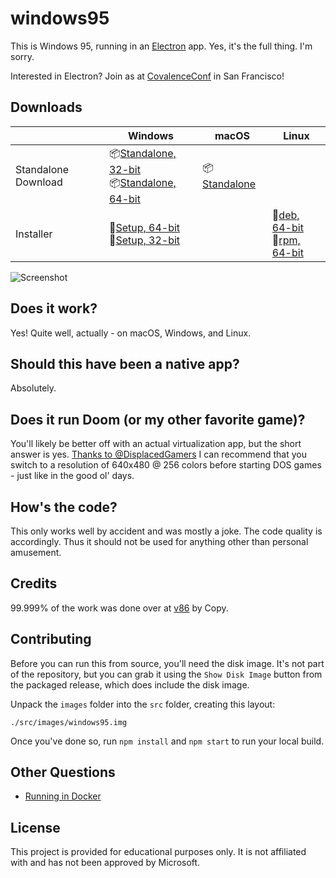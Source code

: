 # windows95

This is Windows 95, running in an [Electron](https://electronjs.org/) app. Yes, it's the full thing. I'm sorry.

Interested in Electron? Join as at [CovalenceConf](http://covalenceconf.com) in San Francisco! 

## Downloads
|  | Windows | macOS | Linux |
|---------------------|-----------------------------------------------------------------------------------------------------------------------------------------------------------------------------------------------------------------------------------------------------------------------------|---------------------------------------------------------------------------------------------------------------|---------------------------------------------------------------------------------------------------------------------------------------------------------------------------------------------------------------------------------------------|
| Standalone Download | 📦[Standalone, 32-bit](https://github.com/felixrieseberg/windows95/releases/download/v1.3.0/windows95-win32-1.3.0-standalone-ia32.zip) <br /> 📦[Standalone, 64-bit](https://github.com/felixrieseberg/windows95/releases/download/v1.3.0/windows95-win32-1.3.0-standalone-x64.zip)  | 📦[Standalone](https://github.com/felixrieseberg/windows95/releases/download/v1.3.0/windows95-macos-1.3.0.zip) |  |
| Installer | 💽[Setup, 64-bit](https://github.com/felixrieseberg/windows95/releases/download/v1.3.0/windows95-win32-1.3.0-setup-x64.exe) <br /> 💽[Setup, 32-bit](https://github.com/felixrieseberg/windows95/releases/download/v1.3.0/windows95-win32-1.3.0-setup-ia32.exe)  |  |  💽[deb, 64-bit](https://github.com/felixrieseberg/windows95/releases/download/v1.3.0/windows95-linux_1.3.0_amd64.deb) <br /> 💽[rpm, 64-bit](https://github.com/felixrieseberg/windows95/releases/download/v1.3.0/windows95-linux-1.3.0.x86_64.rpm) |

![Screenshot](https://user-images.githubusercontent.com/1426799/44532591-4ceb3680-a6a8-11e8-8c2c-bc29f3bfdef7.png)

## Does it work?
Yes! Quite well, actually - on macOS, Windows, and Linux.

## Should this have been a native app?
Absolutely.

## Does it run Doom (or my other favorite game)?
You'll likely be better off with an actual virtualization app, but the short answer is yes. [Thanks to
@DisplacedGamers](https://youtu.be/xDXqmdFxofM) I can recommend that you switch to a resolution of
640x480 @ 256 colors before starting DOS games - just like in the good ol' days.

## How's the code?
This only works well by accident and was mostly a joke. The code quality is accordingly. Thus it should not be used for anything other than personal amusement.

## Credits

99.999% of the work was done over at [v86](https://github.com/copy/v86/) by Copy.

## Contributing

Before you can run this from source, you'll need the disk image. It's not part of the
repository, but you can grab it using the `Show Disk Image` button from the packaged
release, which does include the disk image.

Unpack the `images` folder into the `src` folder, creating this layout:

```
./src/images/windows95.img
```

Once you've done so, run `npm install` and `npm start` to run your local build.

## Other Questions

 * [Running in Docker](./docs/docker-instructions.md)

## License

This project is provided for educational purposes only. It is not affiliated with and has
not been approved by Microsoft.
